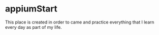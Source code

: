 # appiumStart
This place is created in order to came and practice everything that I learn every day as part of my life.
